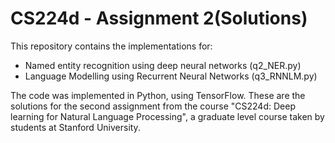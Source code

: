 # CS224d - Assignment 2(Solutions)
This repository contains the implementations for:
  * Named entity recognition using deep neural networks (q2_NER.py)
  * Language Modelling using Recurrent Neural Networks (q3_RNNLM.py)
  
The code was implemented in Python, using TensorFlow. These are the solutions for the second assignment from the course "CS224d: Deep learning for Natural Language Processing", a graduate level course taken by students at Stanford University.
